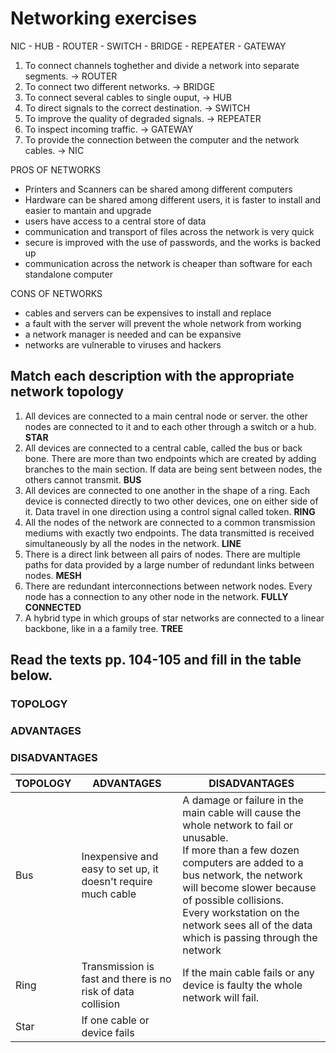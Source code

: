 # Networking exercises

NIC - HUB - ROUTER - SWITCH - BRIDGE - REPEATER - GATEWAY

1. To connect channels toghether and divide a network into separate segments. -> ROUTER
2. To connect two different networks. -> BRIDGE
3. To connect several cables to single ouput, -> HUB
4. To direct signals to the correct destination. -> SWITCH
5. To improve the quality of degraded signals. -> REPEATER
6. To inspect incoming traffic. -> GATEWAY
7. To provide the connection between the computer and the network cables. -> NIC

PROS OF NETWORKS
- Printers and Scanners can be shared among different computers
- Hardware can be shared among different users, it is faster to install and easier to mantain and upgrade
- users have access to a central store of data
- communication and transport of files across the network is very quick
- secure is improved with the use of passwords, and the works is backed up
- communication across the network is cheaper than software for each standalone computer

CONS OF NETWORKS
- cables and servers can be expensives to install and replace
- a fault with the server will prevent the  whole network from working
- a network manager is needed and can be expansive
- networks are vulnerable to viruses and hackers

## Match each description with the appropriate network topology
1. All devices are connected to a main central node or server. the other nodes are connected to it and to each other through a switch or a hub. **STAR**
2. All devices are connected to a central cable, called the
bus or back bone. There are more than two endpoints which
are created by adding branches to the main section. If data
are being sent between nodes, the others cannot transmit. **BUS**
3. All devices are connected to one another in the shape of
a ring. Each device is connected directly to two other
devices, one on either side of it. Data travel in one direction
using a control signal called token.  **RING**
4. All the nodes of the network are connected to a common
transmission mediums with exactly two endpoints. The data
transmitted is received simultaneously by all the nodes in
the network. **LINE**
5. There is a direct link between all pairs of nodes. There
are multiple paths for data provided by a large number of
redundant links between nodes. **MESH**
6. There are redundant interconnections between network
nodes. Every node has a connection to any other node in
the network. **FULLY CONNECTED**
7. A hybrid type in which groups of star networks are
connected to a linear backbone, like in a a family tree. **TREE** 

## Read the texts pp. 104-105 and fill in the table below.

### TOPOLOGY
### ADVANTAGES
### DISADVANTAGES

| TOPOLOGY | ADVANTAGES | DISADVANTAGES |
| ----------------- | -------- | -------------- |
| Bus | Inexpensive and easy to set up, it doesn't require much cable    | A damage or failure in the main cable will cause the whole network to fail or unusable. <br> If more than a few dozen computers are added to a bus network, the network will become slower because of possible collisions. <br> Every workstation on the network sees all of the data which is passing through the network|
| Ring | Transmission is fast and there is no risk of data collision | If the main cable fails or any device is faulty the whole network will fail.|
| Star | If one cable or device fails  | |
<!--stackedit_data:
eyJoaXN0b3J5IjpbLTIxMDg2MzM2MjMsNjM1ODkzMjI3LDEyMT
UwODA1NjBdfQ==
-->